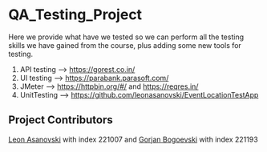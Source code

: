 # QA_Testing_Project
Here we provide what have we tested so we can perform all the testing skills we have gained from the course, plus adding some new tools for testing.
1. API testing --> https://gorest.co.in/
2. UI testing --> https://parabank.parasoft.com/  
3. JMeter --> https://httpbin.org/#/ and https://reqres.in/
4. UnitTesting --> https://github.com/leonasanovski/EventLocationTestApp

## Project Contributors

[Leon Asanovski](https://github.com/leonasanovski) with index 221007 and [Gorjan Bogoevski](https://github.com/Gorjan-Bogoevski) with index 221193

